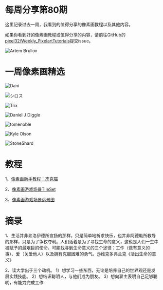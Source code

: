 # 每周分享第80期

这里记录过去一周，我看到的值得分享的像素画教程以及其他内容。

如果你看到好的像素画教程或值得分享的内容，请前往GitHub的[pixel32/Weekly_PixelartTutorials](https://github.com/pixel32/Weekly_PixelartTutorials "pixel32/Weekly_PixelartTutorials")提交issue。

![Artem Brullov](https://imgkr.cn-bj.ufileos.com/30f01e13-8911-4524-bd98-9bc173cd8c33.png)

# 一周像素画精选

![Dani](https://imgkr.cn-bj.ufileos.com/767c2376-0c29-4013-9ce5-eb8a7c9ae3cd.png)

![シロス](https://imgkr.cn-bj.ufileos.com/4557df2d-6a53-425f-9c71-4b804054f0f6.png)

![Trix](https://imgkr.cn-bj.ufileos.com/3a0cc7c2-9655-485d-9fa8-b270bc3586b2.png)


![Daniel J Diggle](https://imgkr.cn-bj.ufileos.com/f3590282-1877-4682-9984-125ffb7d9800.png)

![tomenoble](https://imgkr.cn-bj.ufileos.com/ac41e9d8-0016-4f3d-a4bf-2e2bb1de62a1.png)

![Kyle Olson](https://imgkr.cn-bj.ufileos.com/69a07dd5-d902-4304-9373-a7dbdf50974d.png)

![StoneShard](https://imgkr.cn-bj.ufileos.com/8bf5f85c-528b-4138-9628-b07bdf638f99.png)


# 教程

1、[像素画新手教程：杰克猫](https://mp.weixin.qq.com/s/CfkSrwYc1CNYGhJTXimXRQ)

2、[像素画游戏场景TileSet](https://mp.weixin.qq.com/s/1pjWORKeE0fknl-VAn4ahQ)

3、[像素画游戏场景远景图](https://mp.weixin.qq.com/s/EwhqVHDljjJv2Jp7cadIyw)

# 摘录

1、生活并非弗洛伊德所宣扬的那样，只是简单地祈求快乐，也并非阿德勒所教导的那样，只是为了争权夺利。人们活着是为了寻找生命的意义，这也是人们一生中被赋予的最艰巨的使命。可能找寻到生命意义的三个途径：工作（做有意义的事）、爱（关爱他人）以及拥有克服困难的勇气。@维克多弗兰克《活出生命的意义》

2、读大学出于三个动机。
1）想学习一些东西，无论是培养自己的世界观还是发展实践技能。
2）想结识聪明人，与他们成为朋友。
3）想向雇主表明自己足够聪明，有能力完成工作

